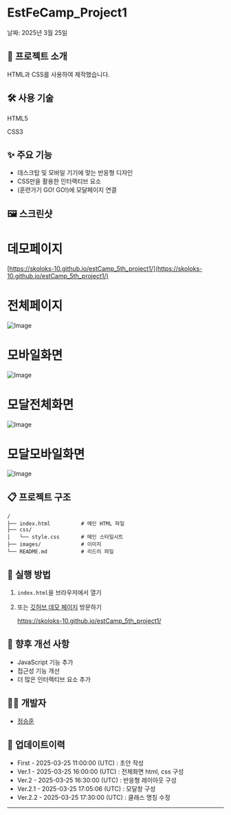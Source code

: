 # EstFeCamp_Project1

날짜: 2025년 3월 25일

## 📝 프로젝트 소개

HTML과 CSS를 사용하여 제작했습니다.

## 🛠️ 사용 기술

HTML5

CSS3

## ✨ 주요 기능

- 데스크탑 및 모바일 기기에 맞는 반응형 디자인
- CSS만을 활용한 인터랙티브 요소
- (훈련가기 GO! GO!)에 모달페이지 연결

## 🖼️ 스크린샷

# 데모페이지

[https://skoloks-10.github.io/estCamp_5th_project1/](https://skoloks-10.github.io/estCamp_5th_project1/)

# 전체페이지

![Image](https://github.com/user-attachments/assets/d4860181-c419-4d2a-b28e-9a4000e63e3a)

# 모바일화면

![Image](https://github.com/user-attachments/assets/3f1564f3-5676-40e4-bee2-e3f90a5d3ec7)

# 모달전체화면

![Image](https://github.com/user-attachments/assets/4ad4e748-1be6-4fc8-b60f-7e22f1fa3957)

# 모달모바일화면

![Image](https://github.com/user-attachments/assets/cc291f57-9e06-4436-a72b-14f6f91415b1)




## 📋 프로젝트 구조

```
/
├── index.html          # 메인 HTML 파일
├── css/
│   └── style.css       # 메인 스타일시트
├── images/             # 이미지
└── README.md           # 리드미 파일

```

## 🚀 실행 방법

1. `index.html`을 브라우저에서 열기
2. 또는 [깃허브 데모 페이지](https://skoloks-10.github.io/estCamp_5th_project1/) 방문하기
    
    https://skoloks-10.github.io/estCamp_5th_project1/
    

## 🔮 향후 개선 사항

- JavaScript 기능 추가
- 접근성 기능 개선
- 더 많은 인터랙티브 요소 추가

## 👨‍💻 개발자

- [정승훈](https://github.com/skoloks-10)

## 📅 업데이트이력

- First - 2025-03-25 11:00:00 (UTC) : 초안 작성
- Ver.1 - 2025-03-25 16:00:00 (UTC) : 전체화면 html, css 구성
- Ver.2 - 2025-03-25 16:30:00 (UTC) : 반응형 레이아웃 구성
- Ver.2.1 - 2025-03-25 17:05:06 (UTC) : 모달창 구성
- Ver.2.2 - 2025-03-25 17:30:00 (UTC) : 클래스 명칭 수정
---
